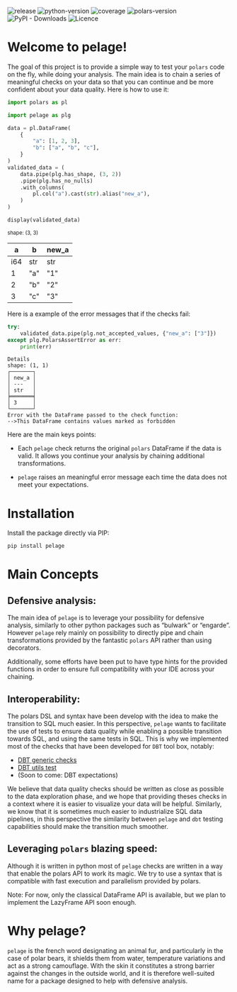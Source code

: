 

![release](https://img.shields.io/github/v/release/alixtc/pelage?color=orange.png)
![python-version](https://img.shields.io/badge/dynamic/toml?url=https%3A%2F%2Fraw.githubusercontent.com%2Falixtc%2Fpelage%2Fmaster%2Fpyproject.toml&query=%24.tool.poetry.dependencies.python&label=Python%20version)
![coverage](https://img.shields.io/badge/dynamic/json?url=https%3A%2F%2Fraw.githubusercontent.com%2Falixtc%2Fpelage%2Fmaster%2F.coverage%2Fcoverage.json&query=%24.totals.percent_covered&suffix=%25&label=Coverage)
![polars-version](https://img.shields.io/badge/dynamic/toml?url=https%3A%2F%2Fraw.githubusercontent.com%2Falixtc%2Fpelage%2Fmaster%2Fpyproject.toml&query=%24.tool.poetry.dependencies.polars&label=Polars)
![PyPI - Downloads](https://img.shields.io/pypi/dm/pelage?color=red.png)
![Licence](https://img.shields.io/github/license/alixtc/pelage.png)

# Welcome to pelage!

The goal of this project is to provide a simple way to test your
`polars` code on the fly, while doing your analysis. The main idea is to
chain a series of meaningful checks on your data so that you can
continue and be more confident about your data quality. Here is how to
use it:

``` python
import polars as pl

import pelage as plg

data = pl.DataFrame(
    {
        "a": [1, 2, 3],
        "b": ["a", "b", "c"],
    }
)
validated_data = (
    data.pipe(plg.has_shape, (3, 2))
    .pipe(plg.has_no_nulls)
    .with_columns(
        pl.col("a").cast(str).alias("new_a"),
    )
)

display(validated_data)
```

<div>

<div><style>
.dataframe > thead > tr,
.dataframe > tbody > tr {
  text-align: right;
  white-space: pre-wrap;
}
</style>
<small>shape: (3, 3)</small>

| a   | b   | new_a |
|-----|-----|-------|
| i64 | str | str   |
| 1   | "a" | "1"   |
| 2   | "b" | "2"   |
| 3   | "c" | "3"   |

</div>

</div>

Here is a example of the error messages that if the checks fail:

``` python
try:
    validated_data.pipe(plg.not_accepted_values, {"new_a": ["3"]})
except plg.PolarsAssertError as err:
    print(err)
```

    Details
    shape: (1, 1)
    ┌───────┐
    │ new_a │
    │ ---   │
    │ str   │
    ╞═══════╡
    │ 3     │
    └───────┘
    Error with the DataFrame passed to the check function:
    -->This DataFrame contains values marked as forbidden

Here are the main keys points:

- Each `pelage` check returns the original `polars` DataFrame if the
  data is valid. It allows you continue your analysis by chaining
  additional transformations.

- `pelage` raises an meaningful error message each time the data does
  not meet your expectations.

# Installation

Install the package directly via PIP:

``` bash
pip install pelage
```

# Main Concepts

## Defensive analysis:

The main idea of `pelage` is to leverage your possibility for defensive
analysis, similarly to other python packages such as “bulwark” or
“engarde”. However `pelage` rely mainly on possibility to directly pipe
and chain transformations provided by the fantastic `polars` API rather
than using decorators.

Additionally, some efforts have been put to have type hints for the
provided functions in order to ensure full compatibility with your IDE
across your chaining.

## Interoperability:

The polars DSL and syntax have been develop with the idea to make the
transition to SQL much easier. In this perspective, `pelage` wants to
facilitate the use of tests to ensure data quality while enabling a
possible transition towards SQL, and using the same tests in SQL. This
is why we implemented most of the checks that have been developed for
`DBT` tool box, notably:

- [DBT generic
  checks](https://docs.getdbt.com/docs/build/data-tests#generic-data-tests)
- [DBT utils
  test](https://github.com/dbt-labs/dbt-utils?tab=readme-ov-file)
- (Soon to come: DBT expectations)

We believe that data quality checks should be written as close as
possible to the data exploration phase, and we hope that providing
theses checks in a context where it is easier to visualize your data
will be helpful. Similarly, we know that it is sometimes much easier to
industrialize SQL data pipelines, in this perspective the similarity
between `pelage` and `dbt` testing capabilities should make the
transition much smoother.

## Leveraging `polars` blazing speed:

Although it is written in python most of `pelage` checks are written in
a way that enable the polars API to work its magic. We try to use a
syntax that is compatible with fast execution and parallelism provided
by polars.

Note: For now, only the classical DataFrame API is available, but we
plan to implement the LazyFrame API soon enough.

# Why pelage?

`pelage` is the french word designating an animal fur, and particularly
in the case of polar bears, it shields them from water, temperature
variations and act as a strong camouflage. With the skin it constitutes
a strong barrier against the changes in the outside world, and it is
therefore well-suited name for a package designed to help with defensive
analysis.
